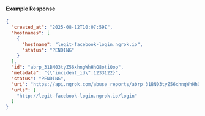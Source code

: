 <!-- Code generated for API Clients. DO NOT EDIT. -->

#### Example Response

```json
{
  "created_at": "2025-08-12T10:07:59Z",
  "hostnames": [
    {
      "hostname": "legit-facebook-login.ngrok.io",
      "status": "PENDING"
    }
  ],
  "id": "abrp_31BN03tyZ56xhngWhHhQ8otiQop",
  "metadata": "{\"incident_id\":1233122}",
  "status": "PENDING",
  "uri": "https://api.ngrok.com/abuse_reports/abrp_31BN03tyZ56xhngWhHhQ8otiQop",
  "urls": [
    "http://legit-facebook-login.ngrok.io/login"
  ]
}
```
